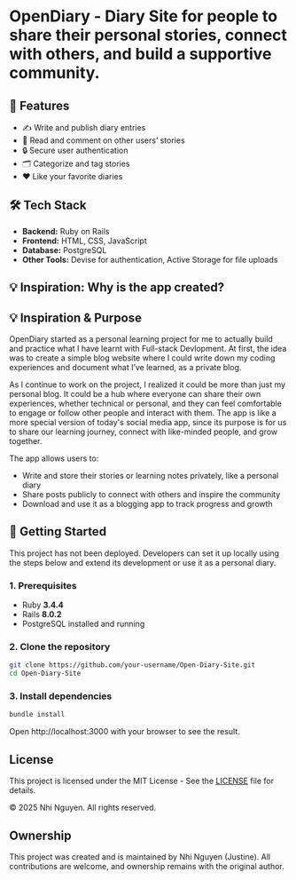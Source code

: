 # OpenDiary - Diary Site for people to share their personal stories, connect with others, and build a supportive community.  

## 🚀 Features
- ✍️ Write and publish diary entries
- 👥 Read and comment on other users’ stories
- 🔒 Secure user authentication
- 🗂️ Categorize and tag stories
- ❤️ Like your favorite diaries

## 🛠️ Tech Stack
- **Backend:** Ruby on Rails
- **Frontend:** HTML, CSS, JavaScript
- **Database:** PostgreSQL
- **Other Tools:** Devise for authentication, Active Storage for file uploads


## 💡 Inspiration: Why is the app created?
## 💡 Inspiration & Purpose

OpenDiary started as a personal learning project for me to actually build and practice what I have learnt with Full-stack Devlopment. At first, the idea was to create a simple blog website where I could write down my coding experiences and document what I’ve learned, as a private blog. 

As I continue to work on the project, I realized it could be more than just my personal blog. It could be a hub where everyone can share their own experiences, whether technical or personal, and they can feel comfortable to engage or follow other people and interact with them. The app is like a more special version of today's social media app, since its purpose is for us to share our learning journey, connect with like-minded people, and grow together.  

The app allows users to:
- Write and store their stories or learning notes privately, like a personal diary  
- Share posts publicly to connect with others and inspire the community  
- Download and use it as a blogging app to track progress and growth 

## 🏁 Getting Started

This project has not been deployed. Developers can set it up locally using the steps below and extend its development or use it as a personal diary. 

### 1. Prerequisites
- Ruby **3.4.4**
- Rails **8.0.2**
- PostgreSQL installed and running

### 2. Clone the repository
```bash
git clone https://github.com/your-username/Open-Diary-Site.git
cd Open-Diary-Site
```

### 3. Install dependencies
```bash
bundle install
```

Open http://localhost:3000 with your browser to see the result.

## License
This project is licensed under the MIT License - See the [LICENSE](LICENSE) file for details.

© 2025 Nhi Nguyen. All rights reserved.

## Ownership
This project was created and is maintained by Nhi Nguyen (Justine). All contributions are welcome, and ownership remains with the original author.